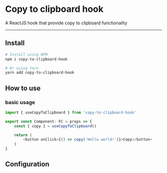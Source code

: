 # Copy to clipboard hook

A ReactJS hook that provide copy to clipboard functionality

---

## Install

```bash
# Install using NPM
npm i copy-to-clipboard-hook

# Or using Yarn
yarn add copy-to-clipboard-hook
```

## How to use

### basic usage
```typescript jsx
import { useCopyToClipboard } from 'copy-to-clipboard-hook'

export const Component: FC = props => {
    const { copy } = useCopyToClipboard()

    return (
        <button onClick={() => copy('Hello world!')}>Copy</button>
    )
}
```

## Configuration
